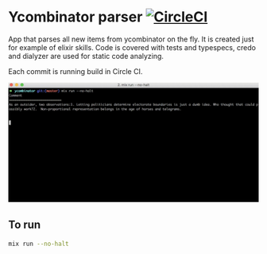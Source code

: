 # Ycombinator parser [![CircleCI](https://circleci.com/gh/quolpr/ycombinator_parser/tree/master.svg?style=svg)](https://circleci.com/gh/quolpr/ycombinator_parser/tree/master)

App that parses all new items from ycombinator on the fly. It is created just for example of elixir skills.
Code is covered with tests and typespecs, credo and dialyzer are used for static code analyzing.

Each commit is running build in Circle CI.

![Example](example.gif)

## To run

```bash
mix run --no-halt
```
